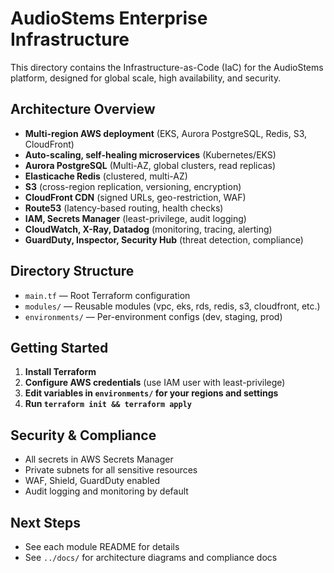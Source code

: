 # AudioStems Enterprise Infrastructure

This directory contains the Infrastructure-as-Code (IaC) for the AudioStems platform, designed for global scale, high availability, and security.

## Architecture Overview

- **Multi-region AWS deployment** (EKS, Aurora PostgreSQL, Redis, S3, CloudFront)
- **Auto-scaling, self-healing microservices** (Kubernetes/EKS)
- **Aurora PostgreSQL** (Multi-AZ, global clusters, read replicas)
- **Elasticache Redis** (clustered, multi-AZ)
- **S3** (cross-region replication, versioning, encryption)
- **CloudFront CDN** (signed URLs, geo-restriction, WAF)
- **Route53** (latency-based routing, health checks)
- **IAM, Secrets Manager** (least-privilege, audit logging)
- **CloudWatch, X-Ray, Datadog** (monitoring, tracing, alerting)
- **GuardDuty, Inspector, Security Hub** (threat detection, compliance)

## Directory Structure

- `main.tf` — Root Terraform configuration
- `modules/` — Reusable modules (vpc, eks, rds, redis, s3, cloudfront, etc.)
- `environments/` — Per-environment configs (dev, staging, prod)

## Getting Started

1. **Install Terraform**
2. **Configure AWS credentials** (use IAM user with least-privilege)
3. **Edit variables in `environments/` for your regions and settings**
4. **Run `terraform init && terraform apply`**

## Security & Compliance
- All secrets in AWS Secrets Manager
- Private subnets for all sensitive resources
- WAF, Shield, GuardDuty enabled
- Audit logging and monitoring by default

## Next Steps
- See each module README for details
- See `../docs/` for architecture diagrams and compliance docs 